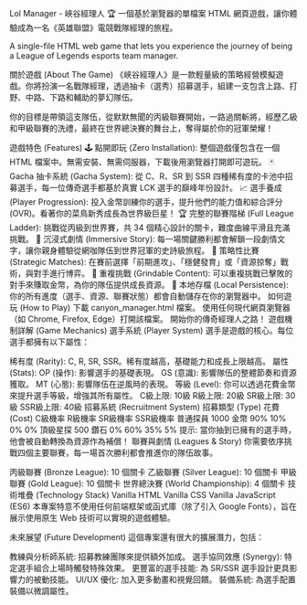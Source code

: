 Lol Manager - 峽谷經理人 🏆
一個基於瀏覽器的單檔案 HTML 網頁遊戲，讓你體驗成為一名《英雄聯盟》電競戰隊經理的旅程。

A single-file HTML web game that lets you experience the journey of being a League of Legends esports team manager.

<!-- [在此處插入遊戲截圖，展示戰隊管理介面] -->
<!-- [Insert a screenshot of the game's roster management screen here] -->
關於遊戲 (About The Game)
《峽谷經理人》是一款輕量級的策略經營模擬遊戲。你將扮演一名戰隊經理，透過抽卡（選秀）招募選手，組建一支包含上路、打野、中路、下路和輔助的夢幻隊伍。

你的目標是帶領這支隊伍，從默默無聞的丙級聯賽開始，一路過關斬將，經歷乙級和甲級聯賽的洗禮，最終在世界總決賽的舞台上，奪得屬於你的冠軍榮耀！

遊戲特色 (Features)
🕹️ 點開即玩 (Zero Installation): 整個遊戲僅包含在一個 HTML 檔案中。無需安裝、無需伺服器，下載後用瀏覽器打開即可遊玩。
🃏 Gacha 抽卡系統 (Gacha System): 從 C、R、SR 到 SSR 四種稀有度的卡池中招募選手，每一位傳奇選手都基於真實 LCK 選手的巔峰年份設計。
📈 選手養成 (Player Progression): 投入金幣訓練你的選手，提升他們的能力值和綜合評分 (OVR)。看著你的菜鳥新秀成長為世界級巨星！
🏆 完整的聯賽階梯 (Full League Ladder): 挑戰從丙級到世界賽，共 34 個精心設計的關卡，難度曲線平滑且充滿挑戰。
📜 沉浸式劇情 (Immersive Story): 每一場關鍵勝利都會解鎖一段劇情文字，讓你親身體驗從網咖隊伍到世界冠軍的史詩級旅程。
🧠 策略性比賽 (Strategic Matches): 在賽前選擇「前期進攻」、「穩健發育」或「資源掠奪」戰術，與對手進行博弈。
🔄 重複挑戰 (Grindable Content): 可以重複挑戰已擊敗的對手來賺取金幣，為你的隊伍提供成長資源。
💾 本地存檔 (Local Persistence): 你的所有進度（選手、資源、聯賽狀態）都會自動儲存在你的瀏覽器中。
如何遊玩 (How to Play)
下載 canyon_manager.html 檔案。
使用任何現代網頁瀏覽器（如 Chrome, Firefox, Edge）打開該檔案。
開始你的傳奇經理人之路！
遊戲機制詳解 (Game Mechanics)
選手系統 (Player System)
選手是遊戲的核心。每位選手都擁有以下屬性：

稀有度 (Rarity): C, R, SR, SSR。稀有度越高，基礎能力和成長上限越高。
屬性 (Stats):
OP (操作): 影響選手的基礎表現。
GS (意識): 影響隊伍的整體節奏和資源獲取。
MT (心態): 影響隊伍在逆風時的表現。
等級 (Level): 你可以透過花費金幣來提升選手等級，增強其所有屬性。
C級上限: 10級
R級上限: 20級
SR級上限: 30級
SSR級上限: 40級
招募系統 (Recruitment System)
招募類型 (Type)	花費 (Cost)	C級機率	R級機率	SR級機率	SSR級機率
普通探員	1000 金幣	90%	10%	0%	0%
頂級星探	500 鑽石	0%	60%	35%	5%
提示: 當你抽到已擁有的選手時，他會被自動轉換為資源作為補償！
聯賽與劇情 (Leagues & Story)
你需要依序挑戰四個主要聯賽，每一場首次勝利都會推進你的隊伍故事。

丙級聯賽 (Bronze League): 10 個關卡
乙級聯賽 (Silver League): 10 個關卡
甲級聯賽 (Gold League): 10 個關卡
世界總決賽 (World Championship): 4 個關卡
技術堆疊 (Technology Stack)
Vanilla HTML
Vanilla CSS
Vanilla JavaScript (ES6)
本專案特意不使用任何前端框架或函式庫（除了引入 Google Fonts），旨在展示使用原生 Web 技術可以實現的遊戲體驗。

未來展望 (Future Development)
這個專案還有很大的擴展潛力，包括：

教練與分析師系統: 招募教練團隊來提供額外加成。
選手協同效應 (Synergy): 特定選手組合上場時觸發特殊效果。
更豐富的選手技能: 為 SR/SSR 選手設計更具影響力的被動技能。
UI/UX 優化: 加入更多動畫和視覺回饋。
裝備系統: 為選手配置裝備以微調屬性。
